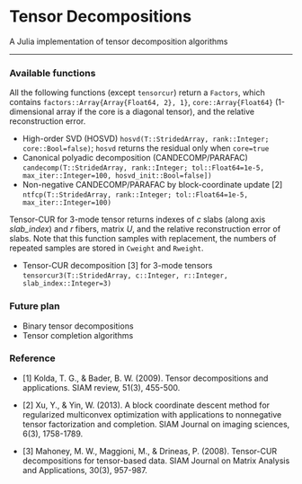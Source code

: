 # Tensor Decompositions 

A Julia implementation of tensor decomposition algorithms 

-------

### Available functions
All the following functions (except `tensorcur`) return a `Factors`, which contains `factors::Array{Array{Float64, 2}, 1}`, `core::Array{Float64}` (1-dimensional array if the core is a diagonal tensor), and the relative reconstruction error.

- High-order SVD (HOSVD) `hosvd(T::StridedArray, rank::Integer; core::Bool=false)`; `hosvd` returns the residual only when `core=true`
- Canonical polyadic decomposition (CANDECOMP/PARAFAC) `candecomp(T::StridedArray, rank::Integer; tol::Float64=1e-5, max_iter::Integer=100, hosvd_init::Bool=false])`
- Non-negative CANDECOMP/PARAFAC by block-coordinate update [2] `ntfcp(T::StridedArray, rank::Integer; tol::Float64=1e-5, max_iter::Integer=100)`

Tensor-CUR for 3-mode tensor returns indexes of *c* slabs (along axis *slab_index*) and *r* fibers, matrix *U*, and the relative reconstruction error of slabs. Note that this function samples with replacement, the numbers of repeated samples are stored in `Cweight` and `Rweight`.

- Tensor-CUR decomposition [3] for 3-mode tensors `tensorcur3(T::StridedArray, c::Integer, r::Integer, slab_index::Integer=3)`

### Future plan

- Binary tensor decompositions
- Tensor completion algorithms

### Reference

 - [1] Kolda, T. G., & Bader, B. W. (2009). Tensor decompositions and applications. SIAM review, 51(3), 455-500.

 - [2] Xu, Y., & Yin, W. (2013). A block coordinate descent method for regularized multiconvex optimization with applications to nonnegative tensor factorization and completion. SIAM Journal on imaging sciences, 6(3), 1758-1789.

 - [3] Mahoney, M. W., Maggioni, M., & Drineas, P. (2008). Tensor-CUR decompositions for tensor-based data. SIAM Journal on Matrix Analysis and Applications, 30(3), 957-987.
